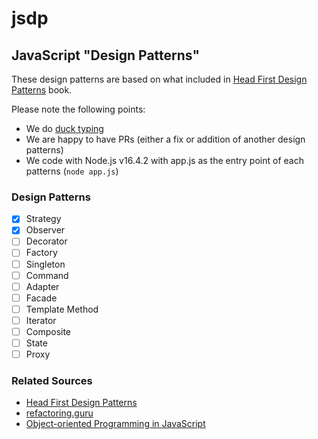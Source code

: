 # jsdp

## JavaScript "Design Patterns"

These design patterns are based on what included in [Head First Design Patterns](https://www.goodreads.com/book/show/58128.Head_First_Design_Patterns) book.

Please note the following points:
- We do [duck typing](https://stackoverflow.com/questions/4205130/what-is-duck-typing)
- We are happy to have PRs (either a fix or addition of another design patterns)
- We code with Node.js v16.4.2 with app.js as the entry point of each patterns (`node app.js`)

### Design Patterns
- [x] Strategy
- [x] Observer
- [ ] Decorator
- [ ] Factory
- [ ] Singleton
- [ ] Command
- [ ] Adapter
- [ ] Facade
- [ ] Template Method
- [ ] Iterator
- [ ] Composite
- [ ] State
- [ ] Proxy

### Related Sources
- [Head First Design Patterns](https://www.goodreads.com/book/show/58128.Head_First_Design_Patterns)
- [refactoring.guru](https://refactoring.guru/design-patterns)
- [Object-oriented Programming in JavaScript](https://www.udemy.com/course/javascript-object-oriented-programming/)
